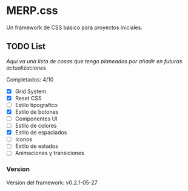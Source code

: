 # MERP.css 

Un framework de CSS básico para proyectos iniciales.

## TODO List
_Aquí va una lista de cosas que tengo planeadas por añadir en futuras actualizaciones_

Completados: 4/10
* [x] Grid System
* [x] Reset CSS
* [ ] Estilo tipografico
* [x] Estilo de botones
* [ ] Componentes UI
* [ ] Estilo de colores
* [x] Estilo de espaciados
* [ ] Iconos
* [ ] Estilo de estados
* [ ] Animaciones y transiciones

### Version 
Versión del framework: v0.2.1-05-27